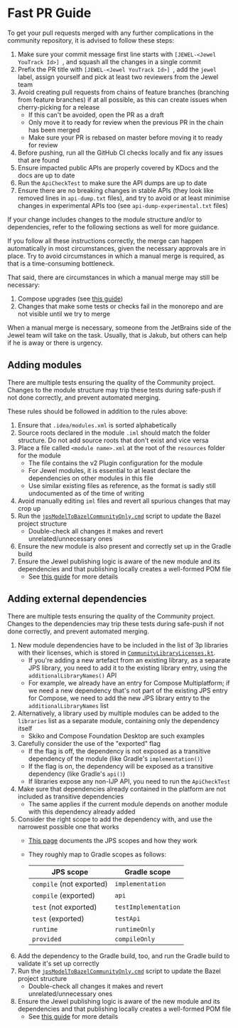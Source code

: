 # Fast PR Guide

To get your pull requests merged with any further complications in the community repository, it is advised to follow
these steps:

1. Make sure your commit message first line starts with `[JEWEL-<Jewel YouTrack Id>] `, and squash all the changes in a
   single commit
2. Prefix the PR title with `[JEWEL-<Jewel YouTrack Id>] `, add the `jewel` label, assign yourself and pick at least two
   reviewers from the Jewel team
3. Avoid creating pull requests from chains of feature branches (branching from feature branches) if at all possible, as
   this can create issues when cherry-picking for a release
   * If this can't be avoided, open the PR as a draft
   * Only move it to ready for review when the previous PR in the chain has been merged
   * Make sure your PR is rebased on master before moving it to ready for review
4. Before pushing, run all the GitHub CI checks locally and fix any issues that are found
5. Ensure impacted public APIs are properly covered by KDocs and the docs are up to date
6. Run the `ApiCheckTest` to make sure the API dumps are up to date
7. Ensure there are no breaking changes in stable APIs (they look like removed lines in `api-dump.txt` files), and try
   to avoid or at least minimise changes in experimental APIs too (see `api-dump-experimental.txt` files)

If your change includes changes to the module structure and/or to dependencies, refer to the following sections as well
for more guidance.

If you follow all these instructions correctly, the merge can happen automatically in most circumstances, given the
necessary approvals are in place. Try to avoid circumstances in which a manual merge is required, as that is
a time-consuming bottleneck.

That said, there are circumstances in which a manual merge may still be necessary:
1. Compose upgrades (see [this guide](upgrade-compose.md))
2. Changes that make some tests or checks fail in the monorepo and are not visible until we try to merge

When a manual merge is necessary, someone from the JetBrains side of the Jewel team will take on the task. Usually, that
is Jakub, but others can help if he is away or there is urgency.

## Adding modules

There are multiple tests ensuring the quality of the Community project. Changes to the module structure may trip these
tests during safe-push if not done correctly, and prevent automated merging.

These rules should be followed in addition to the rules above:

1. Ensure that `.idea/modules.xml` is sorted alphabetically
2. Source roots declared in the module `.iml` should match the folder structure. Do not add source roots that don't exist
   and vice versa
3. Place a file called `<module name>.xml` at the root of the `resources` folder for the module
   * The file contains the v2 Plugin configuration for the module
   * For Jewel modules, it is essential to at least declare the dependencies on other modules in this file
   * Use similar existing files as reference, as the format is sadly still undocumented as of the time of writing
4. Avoid manually editing `iml` files and revert all spurious changes that may crop up
5. Run the [`jpsModelToBazelCommunityOnly.cmd`](../../../build/jpsModelToBazelCommunityOnly.cmd) script to update the
   Bazel project structure
   * Double-check all changes it makes and revert unrelated/unnecessary ones
6. Ensure the new module is also present and correctly set up in the Gradle build
7. Ensure the Jewel publishing logic is aware of the new module and its dependencies and that publishing locally creates
   a well-formed POM file
   * See [this guide](RELEASING.md) for more details

## Adding external dependencies

There are multiple tests ensuring the quality of the Community project. Changes to the dependencies may trip these tests
during safe-push if not done correctly, and prevent automated merging.

1. New module dependencies have to be included in the list of 3p libraries with their licenses, which is stored in
   [`CommunityLibraryLicenses.kt`](../../build-scripts/src/org/jetbrains/intellij/build/CommunityLibraryLicenses.kt).
   * If you're adding a new artefact from an existing library, as a separate JPS library, you need to add it to the
     existing library entry, using the `additionalLibraryNames()` API
   * For example, we already have an entry for Compose Multiplatform; if we need a new dependency that's not part of the
     existing JPS entry for Compose, we need to add the new JPS library entry to the `additionalLibraryNames` list
2. Alternatively, a library used by multiple modules can be added to the `libraries` list as a separate module,
   containing only the dependency itself
   * Skiko and Compose Foundation Desktop are such examples
3. Carefully consider the use of the "exported" flag
   * If the flag is off, the dependency is not exposed as a transitive dependency of the module (like Gradle's
     `implementation()`)
   * If the flag is on, the dependency will be exposed as a transitive dependency (like Gradle's `api()`)
   * If libraries expose any non-IJP API, you need to run the `ApiCheckTest`
4. Make sure that dependencies already contained in the platform are not included as transitive dependencies
   * The same applies if the current module depends on another module with this dependency already added
5. Consider the right scope to add the dependency with, and use the narrowest possible one that works
   * [This page](https://www.jetbrains.com/help/idea/working-with-module-dependencies.html#z4mc5ow_51) documents the JPS
     scopes and how they work
   * They roughly map to Gradle scopes as follows:

     | JPS scope                | Gradle scope         |
     |--------------------------|----------------------|
     | `compile` (not exported) | `implementation`     |
     | `compile` (exported)     | `api`                |
     | `test` (not exported)    | `testImplementation` |
     | `test` (exported)        | `testApi`            |
     | `runtime`                | `runtimeOnly`        |
     | `provided`               | `compileOnly`        |
6. Add the dependency to the Gradle build, too, and run the Gradle build to validate it's set up correctly
7. Run the [`jpsModelToBazelCommunityOnly.cmd`](../../../build/jpsModelToBazelCommunityOnly.cmd) script to update the
   Bazel project structure
   * Double-check all changes it makes and revert unrelated/unnecessary ones
8. Ensure the Jewel publishing logic is aware of the new module and its dependencies and that publishing locally creates
   a well-formed POM file
   * See [this guide](RELEASING.md) for more details
